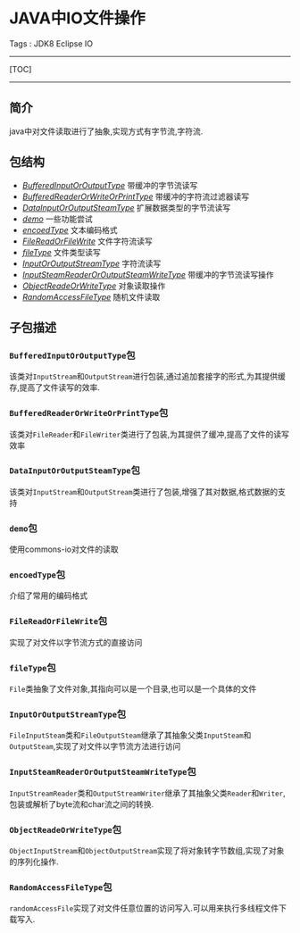 # JAVA中IO文件操作

Tags : JDK8 Eclipse IO

---

[TOC]

---

## 简介

java中对文件读取进行了抽象,实现方式有字节流,字符流.


## 包结构

* *[BufferedInputOrOutputType][1]*                 带缓冲的字节流读写
* *[BufferedReaderOrWriteOrPrintType][2]*    带缓冲的字符流过滤器读写
* *[DataInputOrOutputSteamType][3]*             扩展数据类型的字节流读写
* *[demo][4]*                                                    一些功能尝试
* *[encoedType][5]*                                          文本编码格式
* *[FileReadOrFileWrite][6]*                                文件字符流读写
* *[fileType][7]*                                                 文件类型读写
* *[InputOrOutputStreamType][8]*                   字符流读写
* *[InputSteamReaderOrOutputSteamWriteType][9]*        带缓冲的字节流读写操作
* *[ObjectReadeOrWriteType][10]*                    对象读取操作
*  *[RandomAccessFileType][11]*                      随机文件读取

## 子包描述
### `BufferedInputOrOutputType`包

该类对`InputStream`和`OutputStream`进行包装,通过追加套接字的形式,为其提供缓存,提高了文件读写的效率.

### `BufferedReaderOrWriteOrPrintType`包

该类对`FileReader`和`FileWriter`类进行了包装,为其提供了缓冲,提高了文件的读写效率

### `DataInputOrOutputSteamType`包

该类对`InputStream`和`OutputStream`类进行了包装,增强了其对数据,格式数据的支持

### `demo`包

使用commons-io对文件的读取

### `encoedType`包

介绍了常用的编码格式

### `FileReadOrFileWrite`包

实现了对文件以字节流方式的直接访问

### `fileType`包

`File`类抽象了文件对象,其指向可以是一个目录,也可以是一个具体的文件

### `InputOrOutputStreamType`包

`FileInputSteam`类和`FileOutputSteam`继承了其抽象父类`InputSteam`和`OutputSteam`,实现了对文件以字节流方法进行访问

### `InputSteamReaderOrOutputSteamWriteType`包

`InputStreamReader`类和`OutputStreamWriter`继承了其抽象父类`Reader`和`Writer`,包装或解析了byte流和char流之间的转换.

### `ObjectReadeOrWriteType`包

`ObjectInputStream`和`ObjectOutputStream`实现了将对象转字节数组,实现了对象的序列化操作.

### `RandomAccessFileType`包
`randomAccessFile`实现了对文件任意位置的访问写入.可以用来执行多线程文件下载写入.

  [1]: https://github.com/jionjion/JAVA_WorkSpace/tree/master/JavaBase/src/fileReadOrWrite/BufferedInputOrOutputType
  [2]: https://github.com/jionjion/JAVA_WorkSpace/tree/master/JavaBase/src/fileReadOrWrite/BufferedReaderOrWriteOrPrintType
  [3]: https://github.com/jionjion/JAVA_WorkSpace/tree/master/JavaBase/src/fileReadOrWrite/DataInputOrOutputSteamType
  [4]: https://github.com/jionjion/JAVA_WorkSpace/tree/master/JavaBase/src/fileReadOrWrite/demo
  [5]: https://github.com/jionjion/JAVA_WorkSpace/tree/master/JavaBase/src/fileReadOrWrite/encoedType
  [6]: https://github.com/jionjion/JAVA_WorkSpace/tree/master/JavaBase/src/fileReadOrWrite/FileReadOrFileWrite
  [7]: https://github.com/jionjion/JAVA_WorkSpace/tree/master/JavaBase/src/fileReadOrWrite/fileType
  [8]: https://github.com/jionjion/JAVA_WorkSpace/tree/master/JavaBase/src/fileReadOrWrite/InputOrOutputStreamType
  [9]: https://github.com/jionjion/JAVA_WorkSpace/tree/master/JavaBase/src/fileReadOrWrite/InputSteamReaderOrOutputSteamWriteType
  [10]: https://github.com/jionjion/JAVA_WorkSpace/tree/master/JavaBase/src/fileReadOrWrite/ObjectReadeOrWriteType
  [11]: https://github.com/jionjion/JAVA_WorkSpace/tree/master/JavaBase/src/fileReadOrWrite/RandomAccessFileType